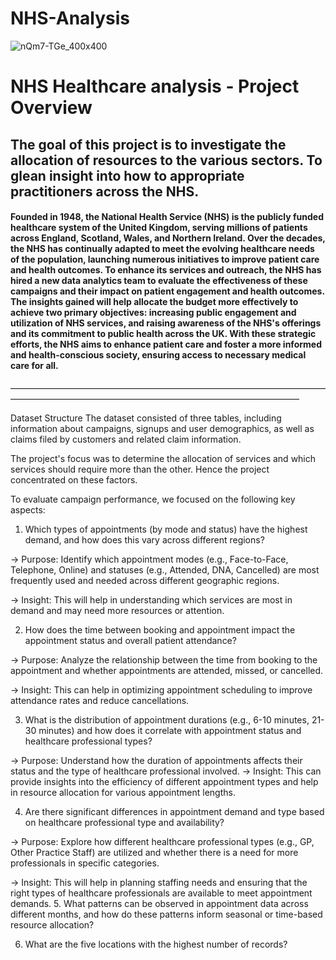 # NHS-Analysis

![nQm7-TGe_400x400](https://github.com/user-attachments/assets/ed8c4d9e-31eb-4c9d-a12a-e2936e726e48)


# NHS Healthcare analysis - Project Overview


## The goal of this project is to investigate the allocation of resources to the various sectors. To glean insight into how to appropriate practitioners across the NHS.

#### Founded in 1948, the National Health Service (NHS) is the publicly funded healthcare system of the United Kingdom, serving millions of patients across England, Scotland, Wales, and Northern Ireland. Over the decades, the NHS has continually adapted to meet the evolving healthcare needs of the population, launching numerous initiatives to improve patient care and health outcomes. To enhance its services and outreach, the NHS has hired a new data analytics team to evaluate the effectiveness of these campaigns and their impact on patient engagement and health outcomes. The insights gained will help allocate the budget more effectively to achieve two primary objectives: increasing public engagement and utilization of NHS services, and raising awareness of the NHS's offerings and its commitment to public health across the UK. With these strategic efforts, the NHS aims to enhance patient care and foster a more informed and health-conscious society, ensuring access to necessary medical care for all.
—————————————————————————————————————————————————————————————————————

Dataset Structure
The dataset consisted of three tables, including information about campaigns, signups and user demographics, as well as claims filed by customers and related claim information.

The project's focus was to determine the allocation of services and which services should require more than the other. Hence the project concentrated on these factors.

To evaluate campaign performance, we focused on the following key aspects:

1. Which types of appointments (by mode and status) have the highest demand, and how does this vary across different regions?

-> Purpose: Identify which appointment modes (e.g., Face-to-Face, Telephone, Online) and statuses (e.g., Attended, DNA, Cancelled) are most frequently used and needed across different geographic regions.

-> Insight: This will help in understanding which services are most in demand and may need more resources or attention.

2. How does the time between booking and appointment impact the appointment status and overall patient attendance?
   
-> Purpose: Analyze the relationship between the time from booking to the appointment and whether appointments are attended, missed, or cancelled.

-> Insight: This can help in optimizing appointment scheduling to improve attendance rates and reduce cancellations.

3. What is the distribution of appointment durations (e.g., 6-10 minutes, 21-30 minutes) and how does it correlate with appointment status and healthcare professional types?

-> Purpose: Understand how the duration of appointments affects their status and the type of healthcare professional involved.
-> Insight: This can provide insights into the efficiency of different appointment types and help in resource allocation for various appointment lengths.

4. Are there significant differences in appointment demand and type based on healthcare professional type and availability?

-> Purpose: Explore how different healthcare professional types (e.g., GP, Other Practice Staff) are utilized and whether there is a need for more professionals in specific categories.

-> Insight: This will help in planning staffing needs and ensuring that the right types of healthcare professionals are available to meet appointment demands.
5. What patterns can be observed in appointment data across different months, and how do these patterns inform seasonal or time-based resource allocation?

6. What are the five locations with the highest number of records?

















